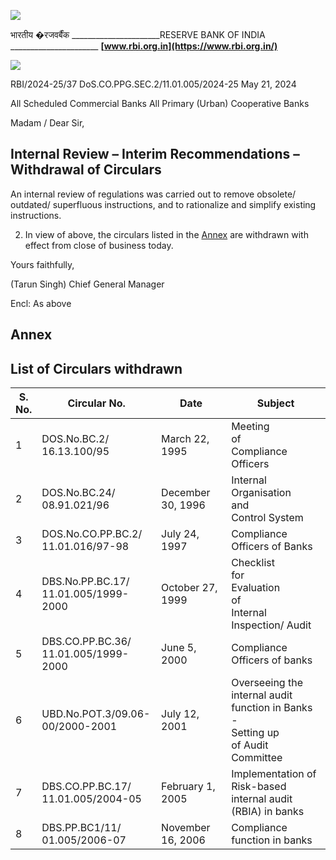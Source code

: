 ![](_page_0_Picture_0.jpeg)

भारतीय �रजवर्बैंक \_\_\_\_\_\_\_\_\_\_\_\_\_\_\_\_\_\_\_\_\_\_RESERVE BANK OF INDIA \_\_\_\_\_\_\_\_\_\_\_\_\_\_\_\_\_\_\_\_\_\_ **[www.rbi.org.in](https://www.rbi.org.in/)**

![](_page_0_Picture_2.jpeg)

RBI/2024-25/37 DoS.CO.PPG.SEC.2/11.01.005/2024-25 May 21, 2024

All Scheduled Commercial Banks All Primary (Urban) Cooperative Banks

Madam / Dear Sir,

## **Internal Review – Interim Recommendations – Withdrawal of Circulars**

An internal review of regulations was carried out to remove obsolete/ outdated/ superfluous instructions, and to rationalize and simplify existing instructions.

2. In view of above, the circulars listed in the [Annex](#page-1-0) are withdrawn with effect from close of business today.

Yours faithfully,

(Tarun Singh) Chief General Manager

Encl: As above

## **Annex**

## **List of Circulars withdrawn**

<span id="page-1-0"></span>

| S.<br>No. | Circular No.                            | Date                | Subject                                                                                  |
|-----------|-----------------------------------------|---------------------|------------------------------------------------------------------------------------------|
| 1         | DOS.No.BC.2/<br>16.13.100/95            | March 22, 1995      | Meeting<br>of<br>Compliance<br>Officers                                                  |
| 2         | DOS.No.BC.24/<br>08.91.021/96           | December 30, 1996   | Internal<br>Organisation<br>and<br>Control System                                        |
| 3         | DOS.No.CO.PP.BC.2/<br>11.01.016/97-98   | July 24, 1997       | Compliance Officers of Banks                                                             |
| 4         | DBS.No.PP.BC.17/<br>11.01.005/1999-2000 | October 27,<br>1999 | Checklist<br>for<br>Evaluation<br>of<br>Internal Inspection/ Audit                       |
| 5         | DBS.CO.PP.BC.36/<br>11.01.005/1999-2000 | June 5, 2000        | Compliance Officers of banks                                                             |
| 6         | UBD.No.POT.3/09.06-<br>00/2000-2001     | July 12, 2001       | Overseeing the internal audit<br>function in Banks -<br>Setting up<br>of Audit Committee |
| 7         | DBS.CO.PP.BC.17/<br>11.01.005/2004-05   | February 1, 2005    | Implementation of Risk-based<br>internal audit (RBIA) in banks                           |
| 8         | DBS.PP.BC1/11/<br>01.005/2006-07        | November 16, 2006   | Compliance function in banks                                                             |